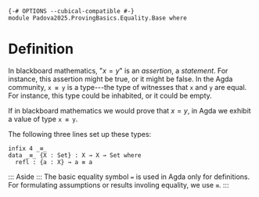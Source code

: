 ```
{-# OPTIONS --cubical-compatible #-}
module Padova2025.ProvingBasics.Equality.Base where
```

# Definition

In blackboard mathematics, "$x = y$" is an *assertion*, a *statement*. For
instance, this assertion might be true, or it might be false. In the Agda
community, `x ≡ y` is a type---the type of witnesses that `x` and `y` are
equal. For instance, this type could be inhabited, or it could be empty.

If in blackboard mathematics we would prove that $x = y$, in Agda we exhibit a
value of type `x ≡ y`.

The following three lines set up these types:

```
infix 4 _≡_
data _≡_ {X : Set} : X → X → Set where
  refl : {a : X} → a ≡ a
```

::: Aside :::
The basic equality symbol `=` is used in Agda only for definitions. For
formulating assumptions or results involing equality, we use `≡`.
:::
